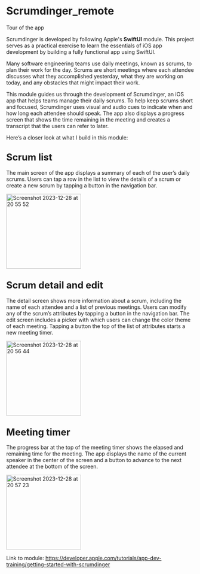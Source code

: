 # Scrumdinger_remote
Tour of the app

Scrumdinger is developed by following Apple's **SwiftUI** module. This project serves as a practical exercise to learn the essentials of iOS app development by building a fully functional app using SwiftUI.

Many software engineering teams use daily meetings, known as scrums, to plan their work for the day. Scrums are short meetings where each attendee discusses what they accomplished yesterday, what they are working on today, and any obstacles that might impact their work.

This module guides us through the development of Scrumdinger, an iOS app that helps teams manage their daily scrums. To help keep scrums short and focused, Scrumdinger uses visual and audio cues to indicate when and how long each attendee should speak. The app also displays a progress screen that shows the time remaining in the meeting and creates a transcript that the users can refer to later.

Here’s a closer look at what I build in this module:

## <span style="font-size:larger;">Scrum list</span>
The main screen of the app displays a summary of each of the user’s daily scrums. Users can tap a row in the list to view the details of a scrum or create a new scrum by tapping a button in the navigation bar.

<img width="200" alt="Screenshot 2023-12-28 at 20 55 52" src="https://github.com/yugasamuel/Scrumdinger_remote/assets/128349047/b851ee07-1d64-4d10-9754-99ad1f6bab68">

## <span style="font-size:larger;">Scrum detail and edit</span>
The detail screen shows more information about a scrum, including the name of each attendee and a list of previous meetings. Users can modify any of the scrum’s attributes by tapping a button in the navigation bar. The edit screen includes a picker with which users can change the color theme of each meeting. Tapping a button the top of the list of attributes starts a new meeting timer.

<img width="200" alt="Screenshot 2023-12-28 at 20 56 44" src="https://github.com/yugasamuel/Scrumdinger_remote/assets/128349047/bfeba07b-1198-41fb-93d9-5b60b63569d7">

## <span style="font-size:larger;">Meeting timer</span>
The progress bar at the top of the meeting timer shows the elapsed and remaining time for the meeting. The app displays the name of the current speaker in the center of the screen and a button to advance to the next attendee at the bottom of the screen.

<img width="200" alt="Screenshot 2023-12-28 at 20 57 23" src="https://github.com/yugasamuel/Scrumdinger_remote/assets/128349047/4e4bc5b9-f912-4fe6-aa58-bb14815d7d3f">




Link to module: https://developer.apple.com/tutorials/app-dev-training/getting-started-with-scrumdinger
